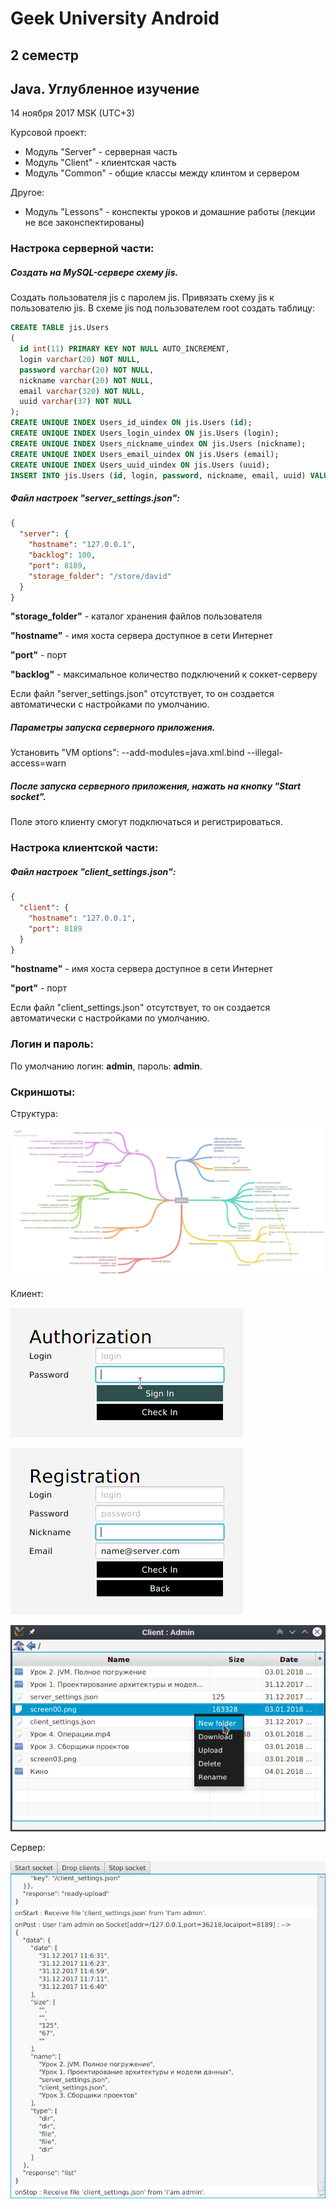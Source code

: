 # Geek University Android 
## 2 семестр
## Java. Углубленное изучение
14 ноября 2017 MSK (UTC+3)

Курсовой проект:
- Модуль "Server" - серверная часть 
- Модуль "Client" - клиентская часть
- Модуль "Common" - общие классы между клинтом и сервером

Другое:
- Модуль "Lessons" - конспекты уроков и домашние работы (лекции не все законспектированы)

### Настрока серверной части:

##### Создать на MySQL-сервере схему jis.
Создать пользователя jis с паролем jis. Привязать схему jis к пользователю jis.
В схеме jis под пользователем root создать таблицу:

```sql
CREATE TABLE jis.Users
(
  id int(11) PRIMARY KEY NOT NULL AUTO_INCREMENT,
  login varchar(20) NOT NULL,
  password varchar(20) NOT NULL,
  nickname varchar(20) NOT NULL,
  email varchar(320) NOT NULL,
  uuid varchar(37) NOT NULL
);
CREATE UNIQUE INDEX Users_id_uindex ON jis.Users (id);
CREATE UNIQUE INDEX Users_login_uindex ON jis.Users (login);
CREATE UNIQUE INDEX Users_nickname_uindex ON jis.Users (nickname);
CREATE UNIQUE INDEX Users_email_uindex ON jis.Users (email);
CREATE UNIQUE INDEX Users_uuid_uindex ON jis.Users (uuid);
INSERT INTO jis.Users (id, login, password, nickname, email, uuid) VALUES (1, 'admin', 'admin', 'Admin', 'gDavidLevy@gmail.com', '1000');
```

##### Файл настроек "server_settings.json":
```json
{
  "server": {
    "hostname": "127.0.0.1",
    "backlog": 100,
    "port": 8189,
    "storage_folder": "/store/david"  
  }
}
```
**"storage_folder"** - каталог хранения файлов пользователя

**"hostname"** - имя хоста сервера доступное в сети Интернет

**"port"** - порт

**"backlog"** - максимальное количество подключений к соккет-серверу 

Если файл "server_settings.json" отсутствует, то он создается автоматически с настройками по умолчанию.

##### Параметры запуска серверного приложения.

Установить "VM options": --add-modules=java.xml.bind --illegal-access=warn

##### После запуска серверного приложения, нажать на кнопку "Start socket". 
Поле этого клиенту смогут подключаться и регистрироваться.

### Настрока клиентской части:

##### Файл настроек "сlient_settings.json":
```json
{
  "client": {
    "hostname": "127.0.0.1",
    "port": 8189
  }
}
```
**"hostname"** - имя хоста сервера доступное в сети Интернет

**"port"** - порт

Если файл "сlient_settings.json" отсутствует, то он создается автоматически с настройками по умолчанию.

### Логин и пароль:
По умолчанию логин: **admin**, пароль: **admin**.

### Скриншоты:

Структура:

![Alt text](screen00.png)

Клиент:

![Alt text](screen01.png)

![Alt text](screen02.png)

![Alt text](screen03.png)

Сервер:

![Alt text](screen04.png)

